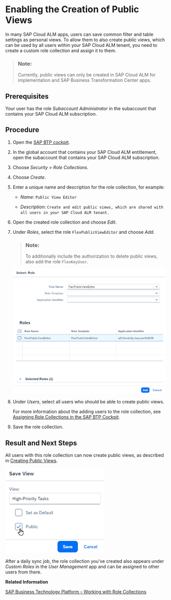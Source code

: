 <!-- loioec0293ff2ffa44aa9aa7f38ea494a893 -->

# Enabling the Creation of Public Views

In many SAP Cloud ALM apps, users can save common filter and table settings as personal views. To allow them to also create public views, which can be used by all users within your SAP Cloud ALM tenant, you need to create a custom role collection and assign it to them.

> ### Note:  
> Currently, public views can only be created in SAP Cloud ALM for implementation and SAP Business Transformation Center apps.



<a name="loioec0293ff2ffa44aa9aa7f38ea494a893__section_xw4_b23_wbc"/>

## Prerequisites

Your user has the role *Subaccount Administrator* in the subaccount that contains your SAP Cloud ALM subscription.



<a name="loioec0293ff2ffa44aa9aa7f38ea494a893__section_vx1_h23_wbc"/>

## Procedure

1.  Open the [SAP BTP cockpit](https://cockpit.btp.cloud.sap/).

2.  In the global account that contains your SAP Cloud ALM entitlement, open the subaccount that contains your SAP Cloud ALM subscription.

3.  Choose *Security* \> *Role Collections*.

4.  Choose *Create*.

5.  Enter a unique name and description for the role collection, for example:

    -   *Name*: `Public View Editor`

    -   *Description*: `Create and edit public views, which are shared with all users in your SAP Cloud ALM tenant.`


6.  Open the created role collection and choose *Edit*.

7.  Under *Roles*, select the role `FlexPublicViewEditor` and choose *Add*.

    > ### Note:  
    > To additionally include the authorization to delete public views, also add the role `FlexKeyUser`.

    ![](images/SUI_PublicViewEditor_4238a2e.png)

8.  Under *Users*, select all users who should be able to create public views.

    For more information about the adding users to the role collection, see [Assigning Role Collections in the SAP BTP Cockpit](01_required_setup/step-2-assign-roles-to-users-in-sap-cloud-alm-7304b17.md#loio7304b17f3aac4ebaa24c5c6a3a8e236e__section_amj_f5z_tqb).

9.  Save the role collection.




<a name="loioec0293ff2ffa44aa9aa7f38ea494a893__section_ssw_dg3_wbc"/>

## Result and Next Steps

All users with this role collection can now create public views, as described in [Creating Public Views](https://help.sap.com/docs/ui5-flexibility-for-key-users/ui5-flexibility-for-key-users/creating-public-views).

![](images/SUI-PublicView_cb6b8e6.png)

After a daily sync job, the role collection you've created also appears under *Custom Roles* in the *User Management* app and can be assigned to other users from there.

**Related Information**  


[SAP Business Technology Platform – Working with Role Collections](https://help.sap.com/docs/btp/sap-business-technology-platform/working-with-role-collections)

